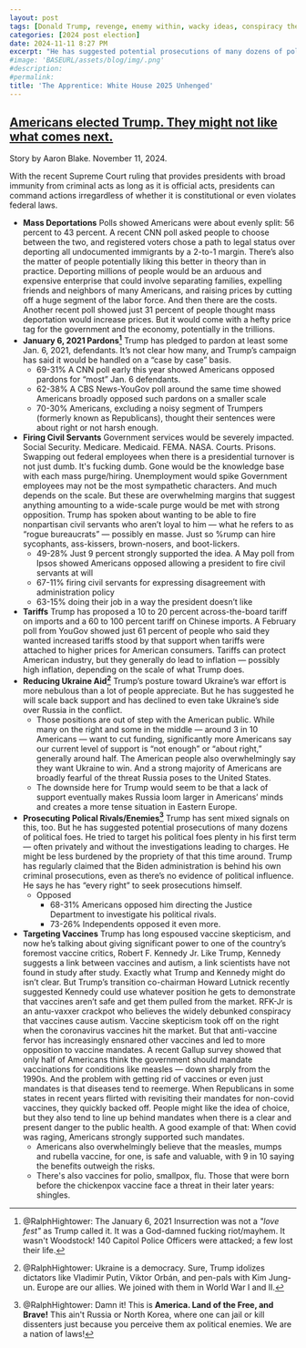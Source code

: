```yaml
---
layout: post
tags: [Donald Trump, revenge, enemy within, wacky ideas, conspiracy theories, politics]
categories: [2024 post election]
date: 2024-11-11 8:27 PM
excerpt: "He has suggested potential prosecutions of many dozens of political foes. He tried to target his political foes plenty in his first term — often privately and without the investigations leading to charges. He might be less burdened by the propriety of that this time around. Trump has regularly claimed that the Biden administration is behind his own criminal prosecutions, even as there’s no evidence of political influence. He says he has “every right” to seek prosecutions himself."
#image: 'BASEURL/assets/blog/img/.png'
#description:
#permalink:
title: 'The Apprentice: White House 2025 Unhenged'
---
```



## [Americans elected Trump. They might not like what comes next.](https://www.washingtonpost.com/politics/2024/11/11/americans-elected-trump-they-might-not-like-what-comes-next/)

Story by Aaron Blake. November 11, 2024.

With the recent Supreme Court ruling that provides presidents with broad immunity from criminal acts as long as it is official acts, presidents can command actions irregardless of whether it is constitutional or even violates federal laws.

- **Mass Deportations** Polls showed Americans were about evenly split: 56 percent to 43 percent. A recent CNN poll asked people to choose between the two, and registered voters chose a path to legal status over deporting all undocumented immigrants by a 2-to-1 margin. There’s also the matter of people potentially liking this better in theory than in practice. Deporting millions of people would be an arduous and expensive enterprise that could involve separating families, expelling friends and neighbors of many Americans, and raising prices by cutting off a huge segment of the labor force. And then there are the costs. Another recent poll showed just 31 percent of people thought mass deportation would increase prices. But it would come with a hefty price tag for the government and the economy, potentially in the trillions.
- **January 6, 2021 Pardons[^21]** Trump has pledged to pardon at least some Jan. 6, 2021, defendants. It’s not clear how many, and Trump’s campaign has said it would be handled on a “case by case” basis. 
    - 69-31% A CNN poll early this year showed Americans opposed pardons for “most” Jan. 6 defendants. 
    - 62-38% A CBS News-YouGov poll around the same time showed Americans broadly opposed such pardons on a smaller scale
    - 70-30% Americans, excluding a noisy segment of Trumpers (formerly known as Republicans), thought their sentences were about right or not harsh enough.
- **Firing Civil Servants** Government services would be severely impacted. Social Security. Medicare. Medicaid. FEMA. NASA. Courts. Prisons. Swapping out federal employees when there is a presidential turnover is not just dumb. It's fucking dumb. Gone would be the knowledge base with each mass purge/hiring. Unemployment would spike
Government employees may not be the most sympathetic characters. And much depends on the scale. But these are overwhelming margins that suggest anything amounting to a wide-scale purge would be met with strong opposition. Trump has spoken about wanting to be able to fire nonpartisan civil servants who aren’t loyal to him — what he refers to as “rogue bureaucrats” — possibly en masse. Just so %rump can hire sycophants, ass-kissers, brown-nosers, and boot-lickers.
    - 49-28% Just 9 percent strongly supported the idea. A May poll from Ipsos showed Americans opposed allowing a president to fire civil servants at will
    - 67-11% firing civil servants for expressing disagreement with administration policy 
    - 63-15% doing their job in a way the president doesn’t like
- **Tariffs** Trump has proposed a 10 to 20 percent across-the-board tariff on imports and a 60 to 100 percent tariff on Chinese imports. A February poll from YouGov showed just 61 percent of people who said they wanted increased tariffs stood by that support when tariffs were attached to higher prices for American consumers. Tariffs can protect American industry, but they generally do lead to inflation — possibly high inflation, depending on the scale of what Trump does.
- **Reducing Ukraine Aid[^51]** Trump’s posture toward Ukraine’s war effort is more nebulous than a lot of people appreciate. But he has suggested he will scale back support and has declined to even take Ukraine’s side over Russia in the conflict.
    - Those positions are out of step with the American public. While many on the right and some in the middle — around 3 in 10 Americans — want to cut funding, significantly more Americans say our current level of support is “not enough” or “about right,” generally around half. The American people also overwhelmingly say they want Ukraine to win. And a strong majority of Americans are broadly fearful of the threat Russia poses to the United States.
    - The downside here for Trump would seem to be that a lack of support eventually makes Russia loom larger in Americans’ minds and creates a more tense situation in Eastern Europe.
- **Prosecuting Polical Rivals/Enemies[^61]** Trump has sent mixed signals on this, too. But he has suggested potential prosecutions of many dozens of political foes. He tried to target his political foes plenty in his first term — often privately and without the investigations leading to charges. He might be less burdened by the propriety of that this time around. Trump has regularly claimed that the Biden administration is behind his own criminal prosecutions, even as there’s no evidence of political influence. He says he has “every right” to seek prosecutions himself.
    - Opposed
        - 68-31% Americans opposed him directing the Justice Department to investigate his political rivals. 
        - 73-26% Independents opposed it even more.
- **Targeting Vaccines** Trump has long espoused vaccine skepticism, and now he’s talking about giving significant power to one of the country’s foremost vaccine critics, Robert F. Kennedy Jr. Like Trump, Kennedy suggests a link between vaccines and autism, a link scientists have not found in study after study. Exactly what Trump and Kennedy might do isn’t clear. But Trump’s transition co-chairman Howard Lutnick recently suggested Kennedy could use whatever position he gets to demonstrate that vaccines aren’t safe and get them pulled from the market. RFK-Jr is an antu-vaxxer crackpot who believes the widely debunked conspiracy that vaccines cause autism. Vaccine skepticism took off on the right when the coronavirus vaccines hit the market. But that anti-vaccine fervor has increasingly ensnared other vaccines and led to more opposition to vaccine mandates. A recent Gallup survey showed that only half of Americans think the government should mandate vaccinations for conditions like measles — down sharply from the 1990s. And the problem with getting rid of vaccines or even just mandates is that diseases tend to reemerge. When Republicans in some states in recent years flirted with revisiting their mandates for non-covid vaccines, they quickly backed off. People might like the idea of choice, but they also tend to line up behind mandates when there is a clear and present danger to the public health. A good example of that: When covid was raging, Americans strongly supported such mandates.
    - Americans also overwhelmingly believe that the measles, mumps and rubella vaccine, for one, is safe and valuable, with 9 in 10 saying the benefits outweigh the risks.
    - There's also vaccines for polio, smallpox, flu. Those that were born before the chickenpox vaccine face a threat in their later years: shingles. 

[^21]: @RalphHightower: The January 6, 2021 Insurrection was not a *"love fest"* as Trump called it. It was a God-damned fucking riot/mayhem. It wasn't Woodstock! 140 Capitol Police Officers were attacked; a few lost their life.

[^51]: @RalphHightower: Ukraine is a democracy. Sure, Trump idolizes dictators like Vladimir Putin, Viktor Orbán, and pen-pals with Kim Jung-un. Europe are our allies. We joined with them in World War I and II.

[^61]: @RalphHightower: Damn it! This is **America. Land of the Free, and Brave!** This ain't Russia or North Korea, where one can jail or kill dissenters just because you perceive them ax political enemies. We are a nation of laws!
